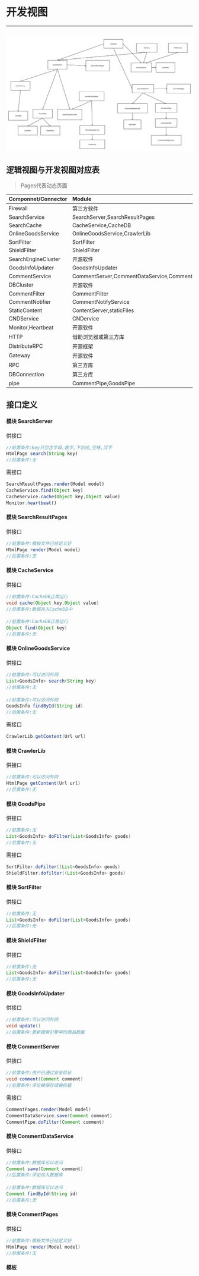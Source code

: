 # 开发视图

---

## ![](/assets/最终模块组织.svg)

## 逻辑视图与开发视图对应表

> Pages代表动态页面

| Componnet/Connector | Module |
| :--- | :--- |
| Firewall | 第三方软件 |
| SearchService | SearchServer,SearchResultPages |
| SearchCache | CacheService,CacheDB |
| OnlineGoodsService | OnlineGoodsService,CrawlerLib |
| SortFilter | SortFilter |
| ShieldFilter | ShieldFilter |
| SearchEngineCluster | 开源软件 |
| GoodsInfoUpdater | GoodsInfoUpdater |
| CommentService | CommentServer,CommentDataService,CommentPages |
| DBCluster | 开源软件 |
| CommentFilter | CommentFilter |
| CommentNotifier | CommentNotifyService |
| StaticContent | ContentServer,staticFiles |
| CNDService | CNDervice |
| Monitor,Heartbeat | 开源软件 |
| HTTP | 借助浏览器或第三方库 |
| DistributeRPC | 开源框架 |
| Gateway | 开源软件 |
| RPC | 第三方库 |
| DBConnection | 第三方库 |
| pipe | CommentPipe,GoodsPipe |

## 接口定义

#### 模块 SearchServer

供接口

```js
//前置条件:key只包含字母,数字,下划线,空格,汉字 
HtmlPage search(String key)
//后置条件:无
```

需接口

```js
SearchResultPages.render(Model model)
CacheService.find(Object key)
CacheService.cache(Object key,Object value)
Monitor.heartbeat()
```

#### 模块 SearchResultPages
供接口

```js
//前置条件:模板文件已经定义好
HtmlPage render(Model model)
//后置条件:无
```

#### 模块 CacheService

供接口
```java
//前置条件:CacheDB正常运行
void cache(Object key,Object value)
//后置条件:数据存入CacheDB中

//前置条件:CacheDB正常运行
Object find(Object key)
//后置条件:无
```
#### 模块 OnlineGoodsService
供接口
```java
//前置条件:可以访问外网
List<GoodsInfo> search(String key)
//后置条件:无

//前置条件:可以访问外网
GoodsInfo findById(String id)
//后置条件:无
```

需接口
```java
CrawlerLib.getContent(Url url)
```

#### 模块 CrawlerLib
供接口
```java
//前置条件:可以访问外网
HtmlPage getContent(Url url)
//后置条件:无
```

#### 模块 GoodsPipe
供接口
```java
//前置条件:无
List<GoodsInfo> doFilter(List<GoodsInfo> goods)
//后置条件:无
```

需接口

```java
SortFilter.doFilter((List<GoodsInfo> goods)
ShieldFilter.dofilter((List<GoodsInfo> goods)
```

#### 模块 SortFilter

供接口

```java
//前置条件:无
List<GoodsInfo> doFilter(List<GoodsInfo> goods)
//后置条件:无
```

#### 模块 ShieldFilter

供接口
```java
//前置条件:无
List<GoodsInfo> doFilter(List<GoodsInfo> goods)
//后置条件:无
```

#### 模块 GoodsInfoUpdater
供接口
```java
//前置条件:可以访问外网
void update()
//后置条件:更新搜索引擎中的商品数据
```

#### 模块 CommentServer
供接口
```java
//前置条件:用户已通过安全验证
void comment(Comment comment)
//后置条件:评论被保存或被拦截
```

需接口
```java
CommentPages.render(Model model)
CommentDataService.save(Comment comment)
CommentPipe.doFilter(Comment comment)
```
#### 模块 CommentDataService
供接口
```java
//前置条件:数据库可以访问
Comment save(Comment comment)
//后置条件:评论存入数据库

//前置条件:数据库可以访问
Comment findById(String id)
//后置条件:无
```

#### 模块 CommentPages
供接口
```java
//前置条件:模板文件已经定义好
HtmlPage render(Model model)
//后置条件:无
```

#### 模板 
